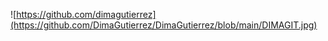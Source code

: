 ![https://github.com/dimagutierrez](https://github.com/DimaGutierrez/DimaGutierrez/blob/main/DIMAGIT.jpg)

#
<!---
DimaGutierrez/DimaGutierrez is a ✨ special ✨ repository because its `README.md` (this file) appears on your GitHub profile.
You can click the Preview link to take a look at your changes.
--->
